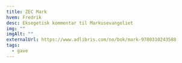 ```yaml
---
title: ZEC Mark
hvem: Fredrik
desc: Eksegetisk kommentar til Markusevangeliet
img: ""
imgAlt: ""
externalUrl: https://www.adlibris.com/no/bok/mark-9780310243588
tags:
  - gave
---
```

